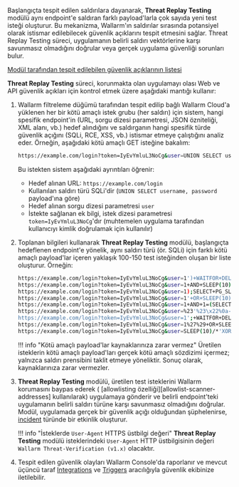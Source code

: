 Başlangıçta tespit edilen saldırılara dayanarak, **Threat Replay Testing** modülü aynı endpoint'e saldıran farklı payload'larla çok sayıda yeni test isteği oluşturur. Bu mekanizma, Wallarm'ın saldırılar sırasında potansiyel olarak istismar edilebilecek güvenlik açıklarını tespit etmesini sağlar. Threat Replay Testing süreci, uygulamanın belirli saldırı vektörlerine karşı savunmasız olmadığını doğrular veya gerçek uygulama güvenliği sorunları bulur.

[Modül tarafından tespit edilebilen güvenlik açıklarının listesi](../attacks-vulns-list.md)

**Threat Replay Testing** süreci, korunmakta olan uygulamayı olası Web ve API güvenlik açıkları için kontrol etmek üzere aşağıdaki mantığı kullanır:

1. Wallarm filtreleme düğümü tarafından tespit edilip bağlı Wallarm Cloud'a yüklenen her bir kötü amaçlı istek grubu (her saldırı) için sistem, hangi spesifik endpoint'in (URL, sorgu dizesi parametresi, JSON özniteliği, XML alanı, vb.) hedef alındığını ve saldırganın hangi spesifik türde güvenlik açığını (SQLi, RCE, XSS, vb.) istismar etmeye çalıştığını analiz eder. Örneğin, aşağıdaki kötü amaçlı GET isteğine bakalım:

    ```bash
    https://example.com/login?token=IyEvYmluL3NoCg&user=UNION SELECT username, password
    ```

    Bu istekten sistem aşağıdaki ayrıntıları öğrenir:
    
    * Hedef alınan URL: `https://example.com/login`
    * Kullanılan saldırı türü SQLi'dir (`UNION SELECT username, password` payload'ına göre)
    * Hedef alınan sorgu dizesi parametresi `user`
    * İstekte sağlanan ek bilgi, istek dizesi parametresi `token=IyEvYmluL3NoCg`'dır (muhtemelen uygulama tarafından kullanıcıyı kimlik doğrulamak için kullanılır)
2. Toplanan bilgileri kullanarak **Threat Replay Testing** modülü, başlangıçta hedeflenen endpoint'e yönelik, aynı saldırı türü (ör. SQLi) için farklı kötü amaçlı payload'lar içeren yaklaşık 100-150 test isteğinden oluşan bir liste oluşturur. Örneğin:

    ```bash
    https://example.com/login?token=IyEvYmluL3NoCg&user=1')+WAITFOR+DELAY+'0 indexpt'+AND+('wlrm'='wlrm
    https://example.com/login?token=IyEvYmluL3NoCg&user=1+AND+SLEEP(10)--+wlrm
    https://example.com/login?token=IyEvYmluL3NoCg&user=1);SELECT+PG_SLEEP(10)--
    https://example.com/login?token=IyEvYmluL3NoCg&user=1'+OR+SLEEP(10)+AND+'wlrm'='wlrm
    https://example.com/login?token=IyEvYmluL3NoCg&user=1+AND+1=(SELECT+1+FROM+PG_SLEEP(10))
    https://example.com/login?token=IyEvYmluL3NoCg&user=%23'%23\x22%0a-sleep(10)%23
    https://example.com/login?token=IyEvYmluL3NoCg&user=1';+WAITFOR+DELAY+'0code:10'--
    https://example.com/login?token=IyEvYmluL3NoCg&user=1%27%29+OR+SLEEP%280%29+AND+%28%27wlrm%27%3D%27wlrm
    https://example.com/login?token=IyEvYmluL3NoCg&user=SLEEP(10)/*'XOR(SLEEP(10))OR'|\x22XOR(SLEEP(10))OR\x22*/
    ```

    !!! info "Kötü amaçlı payload'lar kaynaklarınıza zarar vermez"
        Üretilen isteklerin kötü amaçlı payload'ları gerçek kötü amaçlı sözdizimi içermez; yalnızca saldırı prensibini taklit etmeye yöneliktir. Sonuç olarak, kaynaklarınıza zarar vermezler.
3. **Threat Replay Testing** modülü, üretilen test isteklerini Wallarm korumasını baypas ederek ( [allowlisting özelliği][allowlist-scanner-addresses] kullanılarak) uygulamaya gönderir ve belirli endpoint'teki uygulamanın belirli saldırı türüne karşı savunmasız olmadığını doğrular. Modül, uygulamada gerçek bir güvenlik açığı olduğundan şüphelenirse, [incident](../user-guides/events/check-attack.md#incidents) türünde bir etkinlik oluşturur.

    !!! info "İsteklerde `User-Agent` HTTPS üstbilgi değeri"
        **Threat Replay Testing** modülü isteklerindeki `User-Agent` HTTP üstbilgisinin değeri `Wallarm Threat-Verification (v1.x)` olacaktır.
4. Tespit edilen güvenlik olayları Wallarm Console'da raporlanır ve mevcut üçüncü taraf [Integrations](../user-guides/settings/integrations/integrations-intro.md) ve [Triggers](../user-guides/triggers/triggers.md) aracılığıyla güvenlik ekibinize iletilebilir.
